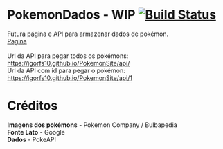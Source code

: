 # PokemonDados - WIP [![Build Status](https://travis-ci.org/igorfs10/PokemonSite.svg?branch=master)](https://travis-ci.org/igorfs10/PokemonSite)

Futura página e API para armazenar dados de pokémon.
<br>
[Pagina](https://igorfs10.github.io/PokemonSite/)
<br>
<br>
Url da API para pegar todos os pokémons:
<br>
https://igorfs10.github.io/PokemonSite/api/
<br>
Url da API com id para pegar o pokémon:
<br>
https://igorfs10.github.io/PokemonSite/api/1
<br>

# Créditos

**Imagens dos pokémons** - Pokemon Company / Bulbapedia
<br>
**Fonte Lato** - Google
<br>
**Dados** - PokeAPI
